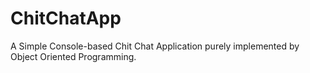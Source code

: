 # ChitChatApp
A Simple Console-based Chit Chat Application purely implemented by Object Oriented Programming.
